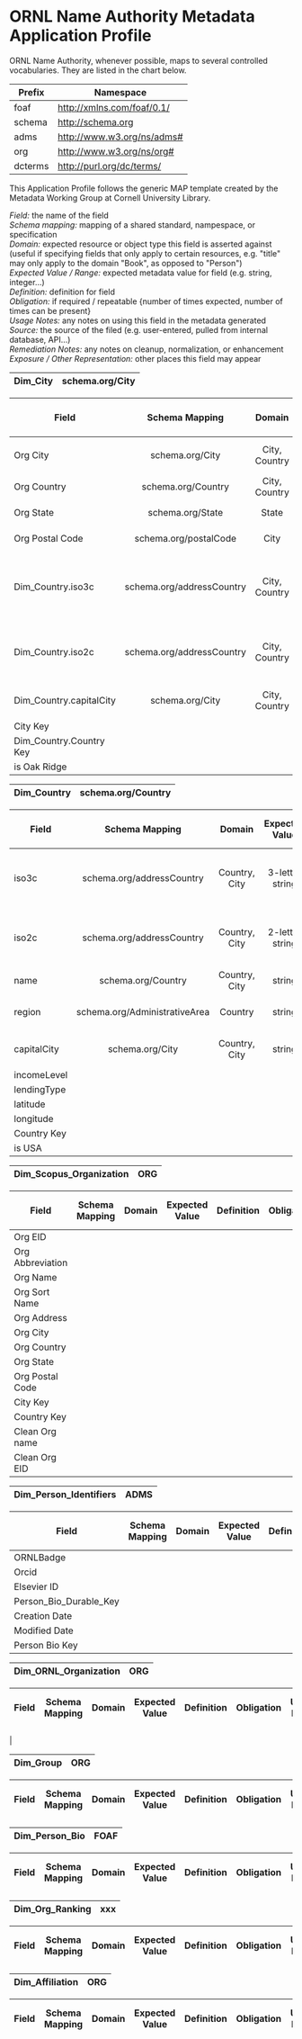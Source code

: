# ORNL Name Authority Metadata Application Profile



ORNL Name Authority, whenever possible, maps to several controlled vocabularies. They are listed in the chart below.

|Prefix | Namespace |
|---|---|
|foaf | http://xmlns.com/foaf/0.1/|
|schema | http://schema.org|
|adms| http://www.w3.org/ns/adms# |
|org | http://www.w3.org/ns/org# |
|dcterms|http://purl.org/dc/terms/ |


This Application Profile follows the generic MAP template created by the Metadata Working Group at Cornell University Library. 



*Field:* the name of the field  
*Schema mapping:* mapping of a shared standard, nampespace, or specification  
*Domain:* expected resource or object type this field is asserted against (useful if specifying fields that only apply to certain   resources, e.g. "title" may only apply to the domain "Book", as opposed to "Person")  
*Expected Value /  Range:* expected metadata value for field (e.g. string, integer...)  
*Definition:* definition for field  
*Obligation:* if required / repeatable {number of times expected, number of times can be present}  
*Usage Notes:* any notes on using this field in the metadata generated  
*Source:* the source of the filed (e.g. user-entered, pulled from internal database, API...)  
*Remediation Notes:* any notes on cleanup, normalization, or enhancement  
*Exposure / Other Representation:* other places this field may appear  


|Dim_City| schema.org/City|
|--------------|----------------|

| Field | Schema Mapping | Domain  | Expected Value | Definition | Obligation | Usage Notes | Source | Remediation Notes| Exposure / Other Representation |
| ------------- |:-------------:| :-----:| :-------------:| :--------------:|:----------:|:------:|:----:|:---:|:---:|
| Org City      | schema.org/City | City, Country | string | a city, town, or municipality | {0, 1}| | Scopus | may be incorrect | | 
| Org Country   | schema.org/Country |   City, Country | string | a country  | {1, 1} | | Scopus  | may be incorrect | name field in Dim_Country| 
| Org State     | schema.org/State |  State | string | a state or province  | {0, 1} | | Scopus | may be incorrect | | 
| Org Postal Code | schema.org/postalCode | City | string | the postal code | {0, 1} | | Scopus | may be incorrect | |
| Dim_Country.iso3c |schema.org/addressCountry | City, Country | 3-letter string | the ISO 3166-1 alpha-3 country code | {0, 1} | Providers are recommended to use the two letter code whenever possible | Worldbank |  |iso3c field in Dim_Country|
| Dim_Country.iso2c |schema.org/addressCountry | City, Country | 2-letter string | the ISO 3166-1 alpha-2 country code | {1, 1} | | Worldbank |  |iso2c field in Dim_Country | 
| Dim_Country.capitalCity | schema.org/City | City, Country | string | a city, town, or municipality | 
| City Key |
| Dim_Country.Country Key |
| is Oak Ridge |

|Dim_Country | schema.org/Country|
|------------|-------------------|

| Field | Schema Mapping | Domain  | Expected Value | Definition | Obligation | Usage Notes | Source | Remediation Notes| Exposure / Other Representation |
| ------------- |:-------------:| :-----:| :-------------:| :--------------:|:----------:|:------:|:----:|:---:|:---:|
|iso3c| schema.org/addressCountry | Country, City | 3-letter string | the ISO 3166-1 alpha-3 country code | {0, 1}
|iso2c| schema.org/addressCountry | Country, City | 2-letter string | the ISO 3166-1 alpha-2 country code | {1, 1}
|name | schema.org/Country | Country, City | string | name of the country | 
|region| schema.org/AdministrativeArea | Country | string | a geographical region | {0, 1} | | Scopus | May be incorrect | |
|capitalCity| schema.org/City | Country, City | string | a city, town, or municipality | {0, 1} | | Scopus | May be incorrect | Dim_City|
|incomeLevel|
|lendingType|
|latitude|
|longitude|
|Country Key|
|is USA|


|Dim_Scopus_Organization | ORG |
|------------|-------------------|

| Field    | Schema Mapping           | Domain  | Expected Value | Definition | Obligation | Usage Notes | Source | Remediation Notes| Exposure / Other Representation |
| ------------- |:-------------:| :-----:| :-------------:| :--------------:|:----------:|:------:|:----:|:---:|:---:|
|Org EID|
|Org Abbreviation|
|Org Name|
|Org Sort Name|
|Org Address|
|Org City|
|Org Country|
|Org State|
|Org Postal Code|
|City Key|
|Country Key|
|Clean Org name|
|Clean Org EID|


|Dim_Person_Identifiers | ADMS |
|------------|-------------------|

| Field    | Schema Mapping           | Domain  | Expected Value | Definition | Obligation | Usage Notes | Source | Remediation Notes| Exposure / Other Representation |
| ------------- |:-------------:| :-----:| :-------------:| :--------------:|:----------:|:------:|:----:|:---:|:---:|
|ORNLBadge|
|Orcid|
|Elsevier ID|
|Person_Bio_Durable_Key|
|Creation Date|
|Modified Date|
|Person Bio Key|

|Dim_ORNL_Organization | ORG |
|------------|-------------------|

| Field    | Schema Mapping           | Domain  | Expected Value | Definition | Obligation | Usage Notes | Source | Remediation Notes| Exposure / Other Representation |
| ------------- |:-------------:| :-----:| :-------------:| :--------------:|:----------:|:------:|:----:|:---:|:---:|
|

|Dim_Group | ORG |
|------------|-------------------|

| Field    | Schema Mapping           | Domain  | Expected Value | Definition | Obligation | Usage Notes | Source | Remediation Notes| Exposure / Other Representation |
| ------------- |:-------------:| :-----:| :-------------:| :--------------:|:----------:|:------:|:----:|:---:|:---:|


|Dim_Person_Bio | FOAF |
|------------|-------------------|

| Field    | Schema Mapping           | Domain  | Expected Value | Definition | Obligation | Usage Notes | Source | Remediation Notes| Exposure / Other Representation |
| ------------- |:-------------:| :-----:| :-------------:| :--------------:|:----------:|:------:|:----:|:---:|:---:|


|Dim_Org_Ranking | xxx |
|------------|-------------------|

| Field    | Schema Mapping           | Domain  | Expected Value | Definition | Obligation | Usage Notes | Source | Remediation Notes| Exposure / Other Representation |
| ------------- |:-------------:| :-----:| :-------------:| :--------------:|:----------:|:------:|:----:|:---:|:---:|


|Dim_Affiliation | ORG |
|------------|-------------------|

| Field    | Schema Mapping           | Domain  | Expected Value | Definition | Obligation | Usage Notes | Source | Remediation Notes| Exposure / Other Representation |
| ------------- |:-------------:| :-----:| :-------------:| :--------------:|:----------:|:------:|:----:|:---:|:---:|
